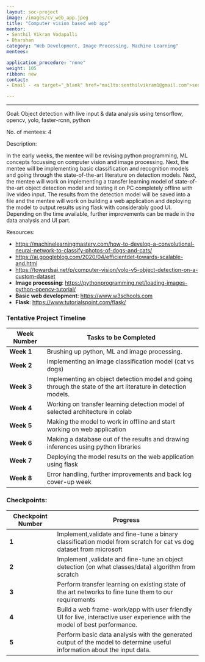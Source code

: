 ```yaml
---
layout: soc-project
image: /images/cv_web_app.jpeg
title: "Computer vision based web app"
mentor: 
- Senthil Vikram Vodapalli
- Dharshan 
category: "Web Development, Image Processing, Machine Learning"
mentees:

application_procedure: "none" 
weight: 105
ribbon: new
contact:
- Email - <a target="_blank" href="mailto:senthilvikram1@gmail.com">senthilvikram1@gmail.com</a>

---
```


---

<!--break-->

Goal: Object detection with live input & data analysis using tensorflow, opencv, yolo, faster-rcnn, python

No. of mentees: 4

Description:

In the early weeks, the mentee will be revising python programming, ML concepts focussing on computer vision and image processing. Next, the mentee will be implementing basic classification and recognition models and going through the state-of-the-art literature on detection models. Next, the mentee will work on implementing a transfer learning model of state-of-the-art object detection model and testing it on PC completely offline with live video input. The results from the detection model will be saved into a file and the mentee will work on building a web application and deploying the model to output results using flask with considerably good UI. Depending on the time available, further improvements can be made in the data analysis and UI part. 

Resources: 
- https://machinelearningmastery.com/how-to-develop-a-convolutional-neural-network-to-classify-photos-of-dogs-and-cats/ 
- https://ai.googleblog.com/2020/04/efficientdet-towards-scalable-and.html
- https://towardsai.net/p/computer-vision/yolo-v5-object-detection-on-a-custom-dataset
- **Image processing**: https://pythonprogramming.net/loading-images-python-opencv-tutorial/
- **Basic web development**: https://www.w3schools.com
- **Flask**: https://www.tutorialspoint.com/flask/

<!--break-->

<!--break-->
### Tentative Project Timeline

|Week Number  | Tasks to be Completed|
|--- | --- | 
|**Week 1** |Brushing up python, ML and image processing.|
|**Week 2** |Implementing an image classification model (cat vs dogs)|
|**Week 3** |Implementing an object detection model and going through the state of the art literature in detection models.|
|**Week 4** |Working on transfer learning detection model of selected architecture in colab
|**Week 5** | Making the model to work in offline and start working on web application|
|**Week 6** | Making a database out of the results and drawing inferences using python libraries|
|**Week 7** |Deploying the model results on the web application using flask|
|**Week 8** |Error handling, further improvements and back log cover-up week|


### Checkpoints:
<!--break-->

|Checkpoint Number  | Progress|
|--- | --- | 
|**1** | Implement,validate and fine-tune a binary classification model from scratch for cat vs dog dataset from microsoft|
|**2** |Implement ,validate and fine-tune an object detection (on what classes/data) algorithm from scratch|
|**3** |Perform transfer learning on existing state of the art networks to fine tune them to our requirements|
|**4** |Build a web frame-work/app with user friendly UI for live, interactive user experience with the model of best performance.|
|**5** |Perform basic data analysis with the generated output of the model to determine useful information about the input data.|

<!--break-->
